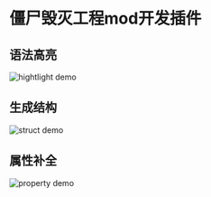 # 僵尸毁灭工程mod开发插件
## 语法高亮
<img src="https://s1.328888.xyz/2022/05/28/tDSkS.png" alt="hightlight demo" border="0"></img>
## 生成结构
<img src="https://s1.328888.xyz/2022/05/28/tDBUR.gif" alt="struct demo" border="0"></img>
## 属性补全
<img src="https://s1.328888.xyz/2022/05/28/ttutk.gif" alt="property demo" border="0"></img>